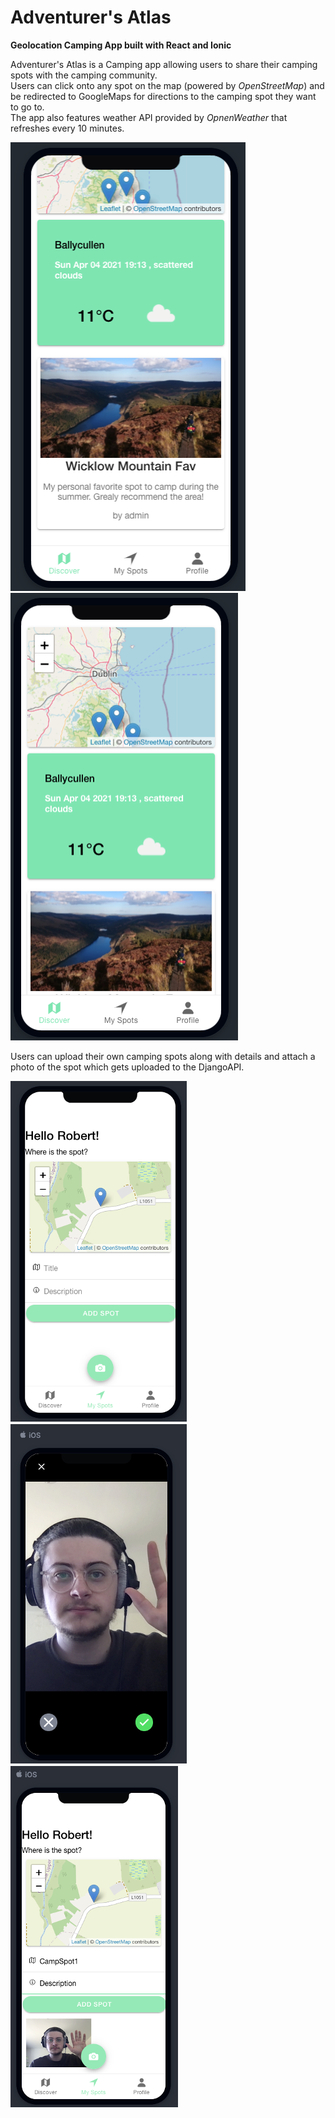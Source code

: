 # Adventurer's Atlas

**Geolocation Camping App built with React and Ionic**

Adventurer's Atlas is a Camping app allowing users to share their camping spots with the camping community.  
Users can click onto any spot on the map (powered by *OpenStreetMap*) and be redirected to GoogleMaps for directions to the camping spot they want to go to.  
The app also features weather API provided by *OpnenWeather* that refreshes every 10 minutes.  

<div>
<img src="images/Picture%201.png">
<img src="images/Picture2.png">
</div>


Users can upload their own camping spots along with details and attach a photo of the spot which gets uploaded to the DjangoAPI.

<div>
<img src="images/Spot1.png">
<img src="images/Spot2.png">
<img src="images/Spot3.png">
</div>
